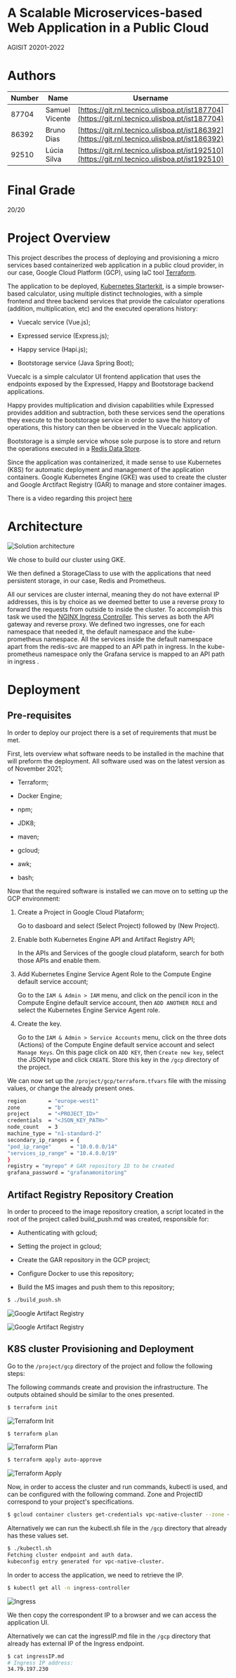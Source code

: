 # A Scalable Microservices-based Web Application in a Public Cloud

AGISIT 20201-2022

Authors
============


| Number | Name              | Username                                       | Email										 |
| -------|-------------------|------------------------------------------------| ---------------------------------------------|
| 87704 | Samuel Vicente |[https://git.rnl.tecnico.ulisboa.pt/ist187704](https://git.rnl.tecnico.ulisboa.pt/ist187704) | [samuel.vicente@tecnico.ulisboa.pt](mailto:samuel.vicente@tecnico.ulisboa.pt) |
| 86392 | Bruno Dias |[https://git.rnl.tecnico.ulisboa.pt/ist186392](https://git.rnl.tecnico.ulisboa.pt/ist186392) | [bruno.ramos.dias@tecnico.ulisboa.pt](mailto:bruno.ramos.dias@tecnico.ulisboa.pt) |
| 92510 | Lúcia Silva | [https://git.rnl.tecnico.ulisboa.pt/ist192510](https://git.rnl.tecnico.ulisboa.pt/ist192510) | [lucia.silva@tecnico.ulisboa.pt](mailto:lucia.silva@tecnico.ulisboa.pt) |


Final Grade
============
20/20

Project Overview
============

This project describes the process of deploying and provisioning a micro services based containerized web application in a public cloud provider, in our case, Google Cloud Platform (GCP), using IaC tool [Terraform](https://www.terraform.io/).

The application to be deployed, [Kubernetes Starterkit](https://github.com/khandelwal-arpit/kubernetes-starterkit), is a simple browser-based calculator, using multiple distinct technologies, with a simple frontend and three backend services that provide the calculator operations (addition, multiplication, etc) and the executed operations history:

-   Vuecalc service (Vue.js);

-   Expressed service (Express.js);

-   Happy service (Hapi.js);

-   Bootstorage service (Java Spring Boot);

Vuecalc is a simple calculator UI frontend application that uses the endpoints exposed by the Expressed, Happy and Bootstorage backend applications.

Happy provides multiplication and division capabilities while Expressed provides addition and subtraction, both these services send the operations they execute to the bootstorage service in order to save the history of operations, this history can then be observed in the Vuecalc application.

Bootstorage is a simple service whose sole purpose is to store and return the operations executed in a [Redis Data Store](https://redis.io/).

Since the application was containerized, it made sense to use Kubernetes (K8S) for automatic deployment and management of the application containers. Google Kubernetes Engine (GKE) was used to create the cluster and Google Arctifact Registry (GAR) to manage and store container images.

There is a video regarding this project [here](https://youtu.be/PeXhR1QCIVk)

Architecture
============

![Solution architecture](./report/Project_Report_Final_Group39A/pictures/arch.png)

We chose to build our cluster using GKE.

We then defined a StorageClass to use with the applications that need persistent storage, in our case, Redis and Prometheus.

All our services are cluster internal, meaning they do not have external IP addresses, this is by choice as we deemed better to use a reverse proxy to forward the requests from outside to inside the cluster. To accomplish this task we used the [NGINX Ingress Controller](https://kubernetes.github.io/ingress-nginx/). This serves as both the API gateway and reverse proxy. We defined two ingresses, one for each namespace that needed it, the default namespace and the kube-prometheus namespace. All the services inside the default namespace apart from the redis-svc are mapped to an API path in ingress. In the kube-prometheus namespace only the Grafana service is mapped to an API path in ingress .

Deployment
============

Pre-requisites
------------

In order to deploy our project there is a set of requirements that must be met.

First, lets overview what software needs to be installed in the machine that will preform the deployment. All software used was on the latest version as of November 2021;

-   Terraform;

-   Docker Engine;

-   npm;

-   JDK8;

-   maven;

-   gcloud;

-   awk;

-   bash;

Now that the required software is installed we can move on to setting up the GCP environment:

1.	Create a Project in Google Cloud Plataform;

	Go to dasboard and select (Select Project) followed by (New Project).

2.	Enable both Kubernetes Engine API and Artifact Registry API;

	In the APIs and Services of the google cloud plataform, search for both those APIs and enable them.

3.  Add Kubernetes Engine Service Agent Role to the Compute Engine default service account;

	Go to the `IAM & Admin > IAM` menu, and click on the pencil icon in the Compute Engine default service account, then `ADD ANOTHER ROLE` and select the Kubernetes Engine Service Agent role.

4.	Create the key.

	Go to the `IAM & Admin > Service Accounts` menu, click on the three dots (Actions) of the Compute Engine default service account and select `Manage Keys`. On this page click on `ADD KEY`, then `Create new key`, select the JSON type and click `CREATE`. Store this key in the `/gcp` directory of the project.

We can now set up the `/project/gcp/terraform.tfvars` file with the missing values, or change the already present ones.

``` bash
region       = "europe-west1"
zone         = "b"
project      = "<PROJECT_ID>"
credentials  = "<JSON_KEY_PATH>"
node_count   = 3
machine_type = "n1-standard-2"
secondary_ip_ranges = {
"pod_ip_range"      = "10.0.0.0/14"
"services_ip_range" = "10.4.0.0/19"
}
registry = "myrepo" # GAR repository ID to be created
grafana_password = "grafanamonitoring"
```

Artifact Registry Repository Creation
------------

In order to proceed to the image repository creation, a script located in the root of the project called build_push.md was created, responsible for:

-   Authenticating with gcloud;

-   Setting the project in gcloud;

-   Create the GAR repository in the GCP project;

-   Configure Docker to use this repository;

-   Build the MS images and push them to this repository;

```bash
$ ./build_push.sh
```

![Google Artifact Registry](./report/Project_Report_Final_Group39A/pictures/repo.png)

![Google Artifact Registry](./report/Project_Report_Final_Group39A/pictures/repofiles.png)

K8S cluster Provisioning and Deployment
------------

Go to the `/project/gcp` directory of the project and follow the following steps:

The following commands create and provision the infrastructure. The
outputs obtained should be similar to the ones presented.

```bash
$ terraform init
```

![Terraform Init](./report/Project_Report_Final_Group39A/pictures/init.png)

```bash
$ terraform plan
```

![Terraform Plan](./report/Project_Report_Final_Group39A/pictures/plan.png)

```bash
$ terraform apply auto-approve
```

![Terraform Apply](./report/Project_Report_Final_Group39A/pictures/apply.png)

Now, in order to access the cluster and run commands, kubectl is used, and can be configured with the following command. Zone and ProjectID correspond to your project's specifications.

```bash
$ gcloud container clusters get-credentials vpc-native-cluster --zone <Zone> --project <ProjectId>
```

Alternatively we can run the kubectl.sh file in the `/gcp` directory that already has these values set.
```sh
$ ./kubectl.sh
Fetching cluster endpoint and auth data.
kubeconfig entry generated for vpc-native-cluster.
```

In order to access the application, we need to retrieve the IP.

```bash
$ kubectl get all -n ingress-controller
```

![Ingress](./report/Project_Report_Final_Group39A/pictures/ingrrr.png)

We then copy the correspondent IP to a browser and we can access the application UI.

Alternatively we can cat the ingressIP.md file in the `/gcp` directory that already has external IP of the Ingress endpoint.
```bash
$ cat ingressIP.md
# Ingress IP address:
34.79.197.230
```

